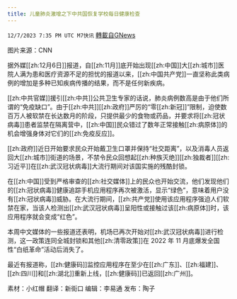 ```yaml
---
title: 儿童肺炎激增之下中共国恢复学校每日健康检查
---
```

`12/7/2023 7:35 PM UTC M7快讯` [轉載自GNews](https://gnews.org/articles/2083482)

图片来源：CNN

据外媒[[zh:12月6日]]报道，自[[zh:11月]]底开始出现[[zh:中国]]大[[zh:城市]]医院人满为患和医疗资源不足的担忧的报道以来，[[zh:中国共产党]]一直坚称此类病例的增加是多种已知疾病传播的结果，而不是任何新疾病。

[[zh:中共官媒]]援引[[zh:中共]]公共卫生专家的话说，肺炎病例数高是由于他们所谓的“免疫缺口”。由于[[zh:中共]][[zh:政府]]严厉的“零[[zh:新冠]]”限制，迫使数百万人被软禁在长达数月的阶段，只提供最少的食物或药品，并要求将[[zh:冠状病毒]]患者监禁在隔离营中，[[zh:中国]]民众错过了数年正常接触[[zh:病原体]]的机会增强身体对它们的[[zh:免疫反应]]。

[[zh:政府]]近日开始要求民众开始戴卫生口罩并保持“社交距离”，以及消毒人员返回大[[zh:城市]]街道的场景，不禁令民众回想起[[zh:种族灭绝]][[zh:独裁者]][[zh:习近平]]在[[zh:武汉冠状病毒]]大流行期间对该国实施的残酷封锁。

在[[zh:中国]]受到严格审查的[[zh:社交媒体]]上的民众也开始交流，他们发现他们的[[zh:冠状病毒]]健康追踪手机应用程序再次被激活，显示“绿色”，意味着用户没有[[zh:冠状病毒]]威胁。在大流行期间，[[zh:共产党]]使用该应用程序强迫人们软禁在家，当该人检测出[[zh:武汉冠状病毒]]呈阳性或接触过该[[zh:病原体]]时，该应用程序就会变成“红色”。

本周中文媒体的一些报道还表明，机场已再次开始对[[zh:武汉冠状病毒]]进行检测，这一政策连同全城封锁和其他[[zh:清零政策]]在 2022 年 11 月底爆发全国性“白纸革命”活动后消失了。

最近有报道称，[[zh:健康码]]监控应用程序在至少在[[zh:广东]]、[[zh:福建]]、[[zh:四川]]和[[zh:湖北]]重新上线，[[zh:健康码]]已返回[[zh:广州]]。
       
素材：小红帽  翻译：新街口  编辑：李易通  发布：陶子


